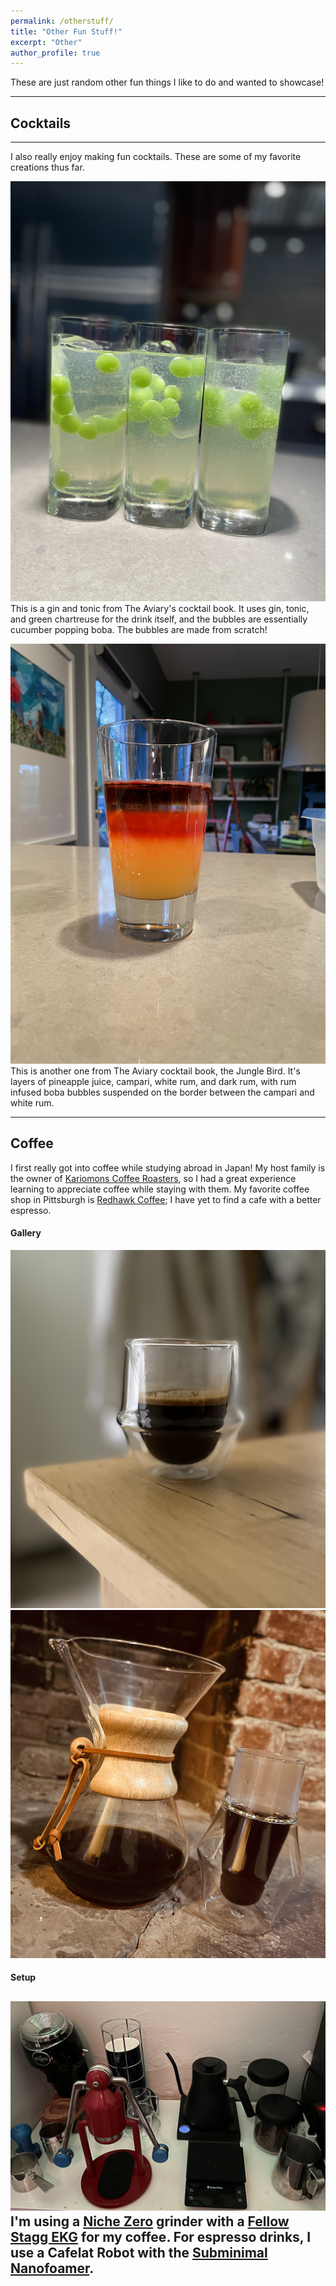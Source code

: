 ```yaml
---
permalink: /otherstuff/
title: "Other Fun Stuff!"
excerpt: "Other"
author_profile: true
---
```


These are just random other fun things I like to do and wanted to showcase!

------
## Cocktails
------
I also really enjoy making fun cocktails. These are some of my favorite creations thus far.

![](../80C608F3-D183-47A0-B97F-84D5D475F1D0.jpeg)
This is a gin and tonic from The Aviary's cocktail book. It uses gin, tonic, and green chartreuse for the drink itself, and the bubbles are essentially cucumber
popping boba. The bubbles are made from scratch!

![](../61D1A1F8-BD70-4D7A-818F-F2DF721043EB.jpeg)
This is another one from The Aviary cocktail book, the Jungle Bird. It's layers of pineapple juice, campari, white rum, and dark rum, with rum infused boba
bubbles suspended on the border between the campari and white rum. 

-----
## Coffee
I first really got into coffee while studying abroad in Japan! My host family is the owner of [Kariomons Coffee Roasters](https://kariomons.com/), 
so I had a great experience learning to appreciate coffee while staying with them. My favorite coffee shop in Pittsburgh is [Redhawk Coffee](https://www.redhawkcoffee.com/);
I have yet to find a cafe with a better espresso.

#### Gallery
![](../621C0496-AC7E-40C9-BCAF-84C61088FE2F.jpeg)
![](../images/742AEA55-45C6-4C34-A6D2-326AA3AB77DB.jpeg)

#### Setup
![](../E11303EF-7121-484D-8F22-33BC134A996B.jpeg)
I'm using a [Niche Zero](https://www.nichecoffee.co.uk/) grinder with a [Fellow Stagg EKG](https://fellowproducts.com/) for my coffee. 
For espresso drinks, I use a Cafelat Robot with the [Subminimal Nanofoamer](https://subminimal.com/products/nanofoamer).
------
